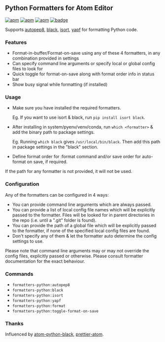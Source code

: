 ## Python Formatters for Atom Editor

[![apm](https://img.shields.io/apm/v/formatters-python.svg?style=flat-square)](https://atom.io/packages/formatters-python)
[![apm](https://img.shields.io/apm/dm/formatters-python.svg?style=flat-square)](https://atom.io/packages/formatters-python)
[![apm](https://img.shields.io/apm/l/formatters-python.svg?style=flat-square)](https://github.com/utkarshgupta137/atom-formatters-python/blob/master/LICENSE)
[![badge](https://img.shields.io/badge/code_style-prettier-ff69b4.svg?style=flat-square)](https://github.com/prettier/prettier)

Supports [autopep8](https://github.com/hhatto/autopep8), [black](https://github.com/psf/black), [isort](https://github.com/PyCQA/isort), [yapf](https://github.com/google/yapf) for formatting Python code.

### Features

- Format-in-buffer/Format-on-save using any of these 4 formatters, in any combination provided in settings
- Can specify command line arguments or specify local or global config files to look for
- Quick toggle for format-on-save along with format order info in status bar
- Show busy signal while formatting (if installed)

### Usage

- Make sure you have installed the required formatters.

  Eg. If you want to use isort & black, run `pip install isort black`.

- After installing in system/pyenv/venv/conda, run `which <formatter>` & add the binary path to package settings.

  Eg. Running `which black` gives `/usr/local/bin/black`. Then add this path in package settings in the "black" section.

- Define format order for :format command and/or save order for auto-format on save, if required.

If the path for any formatter is not provided, it will not be used.

### Configuration

Any of the formatters can be configured in 4 ways:

- You can provide command line arguments which are always passed.
- You can provide a list of local config file names which will be explicitly passed to the formatter. Files will be looked for in parent directories in the repo (i.e. until a ".git" folder is found).
- You can provide the path of a global file which will be explicitly passed to the formatter, if none of the specified local config files are found.
- Don't specify any of them & let the formatter auto determine the config settings to use.

Please note that command line arguments may or may not override the config files, explicitly passed or otherwise. Please consult formatter documentation for the exact behaviour.

### Commands

- `formatters-python:autopep8`
- `formatters-python:black`
- `formatters-python:isort`
- `formatters-python:yapf`
- `formatters-python:format`
- `formatters-python:toggle-format-on-save`

### Thanks

Influenced by [atom-python-black](https://github.com/mikehoyio/atom-python-black), [prettier-atom](https://github.com/prettier/prettier-atom).
